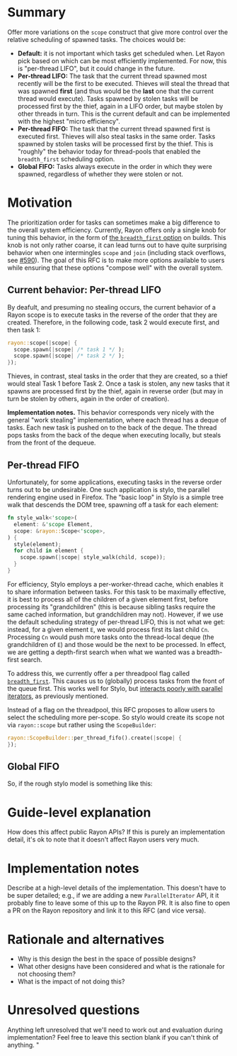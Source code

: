 # Summary
[summary]: #summary

Offer more variations on the `scope` construct that give more control
over the relative scheduling of spawned tasks. The choices would be:

- **Default:** it is not important which tasks get scheduled when. Let
  Rayon pick based on which can be most efficiently implemented. For
  now, this is "per-thread LIFO", but it could change in the future.
- **Per-thread LIFO:** The task that the current thread spawned most
  recently will be the first to be executed. Thieves will steal the
  thread that was spawned **first** (and thus would be the **last**
  one that the current thread would execute). Tasks spawned by stolen
  tasks will be processed first by the thief, again in a LIFO order,
  but maybe stolen by other threads in turn. This is the current
  default and can be implemented with the highest "micro efficiency".
- **Per-thread FIFO:** The task that the current thread spawned first
  is executed first. Thieves will also steal tasks in the same
  order. Tasks spawned by stolen tasks will be processed first by the
  thief. This is "roughly" the behavior today for thread-pools that
  enabled the `breadth_first` scheduling option.
- **Global FIFO:** Tasks always execute in the order in which they
  were spawned, regardless of whether they were stolen or not.

# Motivation
[motivation]: #motivation

The prioritization order for tasks can sometimes make a big difference
to the overall system efficiency. Currently, Rayon offers only a
single knob for tuning this behavior, in the form of [the
`breadth_first` option][bf] on builds. This knob is not only rather
coarse, it can lead turns out to have quite surprising behavior when
one intermingles `scope` and `join` (including stack overflows, see
[#590]). The goal of this RFC is to make more options available to
users while ensuring that these options "compose well" with the
overall system.

[#590]: https://github.com/rayon-rs/rayon/issues/590
[bf]: https://docs.rs/rayon/1.0.2/rayon/struct.ThreadPoolBuilder.html#method.breadth_first

## Current behavior: Per-thread LIFO

By deafult, and presuming no stealing occurs, the current behavior of
a Rayon scope is to execute tasks in the reverse of the order that
they are created. Therefore, in the following code, task 2 would
execute first, and then task 1:

```rust
rayon::scope(|scope| {
  scope.spawn(|scope| /* task 1 */ );
  scope.spawn(|scope| /* task 2 */ );
});
```

Thieves, in contrast, steal tasks in the order that they are created,
so a thief would steal Task 1 before Task 2. Once a task is stolen,
any new tasks that it spawns are processed first by the thief, again
in reverse order (but may in turn be stolen by others, again in the
order of creation).

**Implementation notes.** This behavior corresponds very nicely with
the general "work stealing" implementation, where each thread has a
deque of tasks. Each new task is pushed on to the back of the
deque. The thread pops tasks from the back of the deque when executing
locally, but steals from the front of the dequeue.

## Per-thread FIFO

Unfortunately, for some applications, executing tasks in the reverse
order turns out to be undesirable. One such application is stylo, the
parallel rendering engine used in Firefox. The "basic loop" in Stylo is
a simple tree walk that descends the DOM tree, spawning off a task for each
element:

```rust
fn style_walk<'scope>(
  element: &'scope Element,
  scope: &rayon::Scope<'scope>,
) {
  style(element);
  for child in element {
    scope.spawn(|scope| style_walk(child, scope));
  }
}
```

For efficiency, Stylo employs a per-worker-thread cache, which enables
it to share information between tasks. For this task to be maximally
effective, it is best to process all of the children of a given
element first, before processing its "grandchildren" (this is because
sibling tasks require the same cached information, but grandchildren
may not). However, if we use the default scheduling strategy of
per-thread LIFO, this is not what we get: instead, for a given element
`E`, we would process first its last child `Cn`. Processing `Cn` would
push more tasks onto the thread-local deque (the grandchildren of `E`)
and those would be the next to be processed. In effect, we are getting
a depth-first search when what we wanted was a breadth-first search.

To address this, we currently offer a per threadpool flag called
[`breadth_first`][bf].  This causes us to (globally) process tasks
from the front of the queue first.  This works well for Stylo, but
[interacts poorly with parallel iterators][#590], as previously
mentioned.

Instead of a flag on the threadpool, this RFC proposes to allow users
to select the scheduling more per-scope. So stylo would create its
scope not via `rayon::scope` but rather using the `ScopeBuilder`:

```rust
rayon::ScopeBuilder::per_thread_fifo().create(|scope| {
});
```

## Global FIFO


So, if the rough stylo model is something like this:


# Guide-level explanation

How does this affect public Rayon APIs? If this is purely an
implementation detail, it's ok to note that it doesn't affect Rayon
users very much.

# Implementation notes

Describe at a high-level details of the implementation. This doesn't
have to be super detailed; e.g., if we are adding a new
`ParallelIterator` API, it it probably fine to leave some of this up
to the Rayon PR. It is also fine to open a PR on the Rayon repository
and link it to this RFC (and vice versa).

# Rationale and alternatives

- Why is this design the best in the space of possible designs?
- What other designs have been considered and what is the rationale for not choosing them?
- What is the impact of not doing this?

# Unresolved questions

Anything left unresolved that we'll need to work out and evaluation
during implementation? Feel free to leave this section blank if you
can't think of anything.  "
